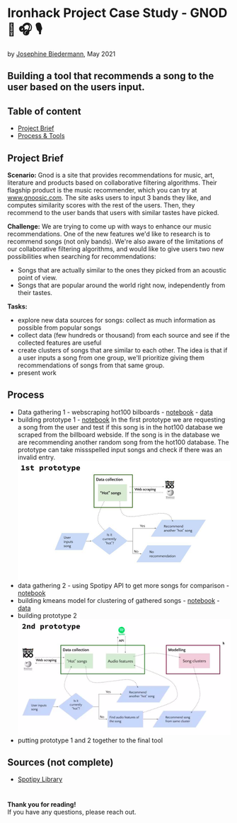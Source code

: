 # Ironhack Project Case Study - GNOD 🎼 🎧 🎙️
by [Josephine Biedermann](https://github.com/JosephineBiedermann), May 2021

## Building a tool that recommends a song to the user based on the users input.
  
  
## Table of content

- [Project Brief](https://github.com/JosephineBiedermann/Week7Project/blob/main/README.md#project-brief)
- [Process & Tools](https://github.com/JosephineBiedermann/Week7Project/blob/main/README.md#process--tools)

## Project Brief
**Scenario:**
Gnod is a site that provides recommendations for music, art, literature and products based on collaborative filtering algorithms. 
Their flagship product is the music recommender, which you can try at www.gnoosic.com. The site asks users to input 3 bands they like, and computes similarity scores with the rest of the users. Then, they recommend to the user bands that users with similar tastes have picked.

**Challenge:**
We are trying to come up with ways to enhance our music recommendations. One of the new features we'd like to research is to recommend songs (not only bands). We're also aware of the limitations of our collaborative filtering algorithms, and would like to give users two new possibilities when searching for recommendations:
- Songs that are actually similar to the ones they picked from an acoustic point of view.
- Songs that are popular around the world right now, independently from their tastes.

**Tasks:**
- explore new data sources for songs: collect as much information as possible from popular songs
- collect data (few hundreds or thousand) from each source and see if the collected features are useful
- create clusters of songs that are similar to each other. The idea is that if a user inputs a song from one group, we'll prioritize giving them recommendations of songs from that same group.
- present work

## Process
- Data gathering 1 - webscraping hot100 bilboards - [notebook](https://github.com/JosephineBiedermann/Week7Project/blob/main/code/LAB_Webscraping.ipynb) - [data](https://github.com/JosephineBiedermann/Week7Project/blob/main/data/top_100_songs.csv)
- building prototype 1 - [notebook](https://github.com/JosephineBiedermann/Week7Project/blob/main/code/LAB_Recommendation_function.ipynb)
  In the first prototype we are requesting a song from the user and test if this song is in the hot100 database we scraped from the billboard webside.
  If the song is in the database we are recommending another random song from the hot100 database.
  The prototype can take missspelled input songs and check if there was an invalid entry.
![1st prototype](https://github.com/JosephineBiedermann/Week7Project/blob/main/images/1st_prototype.jpg?raw=true)
- data gathering 2 - using Spotipy API to get more songs for comparison - [notebook](https://github.com/JosephineBiedermann/Week7Project/blob/main/code/LAB_API_Wrapper_cleaned.ipynb)
- building kmeans model for clustering of gathered songs - [notebook](https://github.com/JosephineBiedermann/Week7Project/blob/main/code/LAB_KMeans_latin.ipynb) - [data](https://github.com/JosephineBiedermann/Week7Project/blob/main/data/audiofeatures_latin_playlists_merged.csv) 
- building prototype 2
![2nd prototype](https://github.com/JosephineBiedermann/Week7Project/blob/main/images/2nd_prototype.png?raw=true)
- putting prototype 1 and 2 together to the final tool



## Sources (not complete)
- [Spotipy Library ](https://developer.spotify.com/documentation/web-api/reference/#category-search)
#  
**Thank you for reading!** <br/>
If you have any questions, please reach out.
